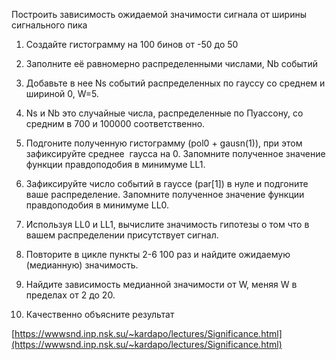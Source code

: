 Построить зависимость ожидаемой значимости сигнала от ширины сигнального пика

1) Создайте гистограмму на 100 бинов от -50 до 50

2) Заполните её равномерно распределенными числами, Nb событий

3) Добавьте в нее Ns событий распределенных по гауссу со среднем и шириной 0, W=5.

4) Ns и Nb это случайные числа, распределенные по Пуассону, со средним в 700 и 100000 соответственно.  

5) Подгоните полученную гистограмму (pol0 + gausn(1)), при этом зафиксируйте среднее  гаусса на 0. Запомните полученное значение функции правдоподобия в минимуме LL1.

6) Зафиксируйте число событий в гауссе (par[1]) в нуле и подгоните ваше распределение. Запомните полученное значение функции правдоподобия в минимуме LL0.

7) Используя LL0 и LL1, вычислите значимость гипотезы о том что в вашем распределении присутствует сигнал. 

8) Повторите в цикле пункты 2-6 100 раз и найдите ожидаемую (медианную) значимость.  

9) Найдите зависимость медианной значимости от W, меняя W в пределах от 2 до 20.

10) Качественно объясните результат

[https://wwwsnd.inp.nsk.su/~kardapo/lectures/Significance.html](https://wwwsnd.inp.nsk.su/~kardapo/lectures/Significance.html)